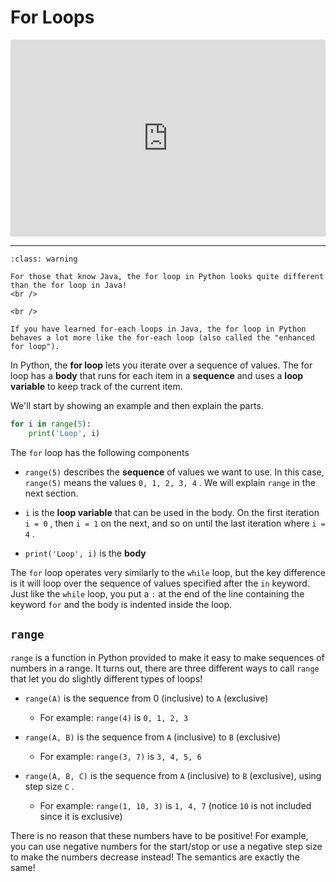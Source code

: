 # For Loops


<div style="position: relative; padding-bottom: 62.5%; height: 0;">
    <iframe src="https://www.loom.com/embed/7b213be0506d4fcc8876aa6863e7991f?sharedAppSource=personal_library" frameborder="0" webkitallowfullscreen mozallowfullscreen allowfullscreen style="position: absolute; top: 0; left: 0; width: 100%; height: 100%;"></iframe>
</div>

---


```{admonition} Warning
:class: warning

For those that know Java, the for loop in Python looks quite different than the for loop in Java!
<br />

<br />

If you have learned for-each loops in Java, the for loop in Python behaves a lot more like the for-each loop (also called the "enhanced for loop").

```

In Python, the **for loop** lets you iterate over a sequence of values. The for loop has a **body** that runs for each item in a **sequence** and uses a **loop variable** to keep track of the current item.  

We'll start by showing an example and then explain the parts.  

```python
for i in range(5):
    print('Loop', i)
```

The `for` loop has the following components  

-  `range(5)`     describes the     **sequence**     of values we want to use. In this case,     `range(5)`     means the values     `0, 1, 2, 3, 4`     . We will explain     `range`     in the next section.  

-  `i`     is the     **loop variable**     that can be used in the body. On the first iteration     `i = 0`     , then     `i = 1`     on the next, and so on until the last iteration where     `i = 4`     .  

-  `print('Loop', i)`     is the     **body**   


The `for` loop operates very similarly to the `while` loop, but the key difference is it will loop over the sequence of values specified after the `in` keyword. Just like the `while` loop, you put a `:` at the end of the line containing the keyword `for` and the body is indented inside the loop.  

##  `range`   

`range` is a function in Python provided to make it easy to make sequences of numbers in a range. It turns out, there are three different ways to call `range` that let you do slightly different types of loops!  

-  `range(A)`     is the sequence from 0 (inclusive) to     `A`     (exclusive)  

    -  For example:         `range(4)`         is         `0, 1, 2, 3`   


-  `range(A, B)`     is the sequence from     `A`     (inclusive) to     `B`     (exclusive)  

    -  For example:         `range(3, 7)`         is         `3, 4, 5, 6`   


-  `range(A, B, C)`     is the sequence from     `A`     (inclusive) to     `B`     (exclusive), using step size     `C`     .  

    -  For example:         `range(1, 10, 3)`         is         `1, 4, 7`         (notice         `10`         is not included since it is exclusive)  



There is no reason that these numbers have to be positive! For example, you can use negative numbers for the start/stop or use a negative step size to make the numbers decrease instead! The semantics are exactly the same!  

